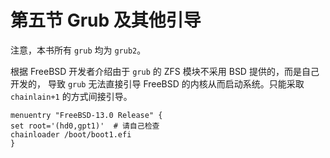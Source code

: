 # 第五节 Grub 及其他引导

注意，本书所有 `grub` 均为 `grub2`。

根据 FreeBSD 开发者介绍由于 `grub` 的 ZFS 模块不采用 BSD 提供的，而是自己开发的，
导致 `grub` 无法直接引导 FreeBSD 的内核从而启动系统。只能采取 `chainlain+1` 的方式间接引导。

```
menuentry "FreeBSD-13.0 Release" {
set root='(hd0,gpt1)'  # 请自己检查
chainloader /boot/boot1.efi
}
```
